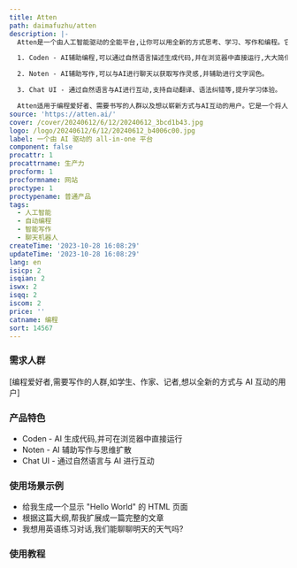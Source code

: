 ```yaml
---
title: Atten
path: daimafuzhu/atten
description: |-
  Atten是一个由人工智能驱动的全能平台,让你可以用全新的方式思考、学习、写作和编程。它提供了多种创新功能:

  1. Coden - AI辅助编程,可以通过自然语言描述生成代码,并在浏览器中直接运行,大大简化编程过程。

  2. Noten - AI辅助写作,可以与AI进行聊天以获取写作灵感,并辅助进行文字润色。

  3. Chat UI - 通过自然语言与AI进行互动,支持自动翻译、语法纠错等,提升学习体验。

  Atten适用于编程爱好者、需要书写的人群以及想以崭新方式与AI互动的用户。它是一个将人工智能应用到实际场景,令工作和生活更轻松有趣的全能平台。
source: 'https://atten.ai/'
cover: /cover/20240612/6/12/20240612_3bcd1b43.jpg
logo: /logo/20240612/6/12/20240612_b4006c00.jpg
label: 一个由 AI 驱动的 all-in-one 平台
component: false
procattr: 1
procattrname: 生产力
procform: 1
procformname: 网站
proctype: 1
proctypename: 普通产品
tags:
  - 人工智能
  - 自动编程
  - 智能写作
  - 聊天机器人
createTime: '2023-10-28 16:08:29'
updateTime: '2023-10-28 16:08:29'
lang: en
isicp: 2
isqian: 2
iswx: 2
isqq: 2
iscom: 2
price: ''
catname: 编程
sort: 14567
---
```




### 需求人群
[编程爱好者,需要写作的人群,如学生、作家、记者,想以全新的方式与 AI 互动的用户]

### 产品特色
- Coden - AI 生成代码,并可在浏览器中直接运行
- Noten - AI 辅助写作与思维扩散
- Chat UI - 通过自然语言与 AI 进行互动

### 使用场景示例
- 给我生成一个显示 "Hello World" 的 HTML 页面
- 根据这篇大纲,帮我扩展成一篇完整的文章
- 我想用英语练习对话,我们能聊聊明天的天气吗?

### 使用教程


  
